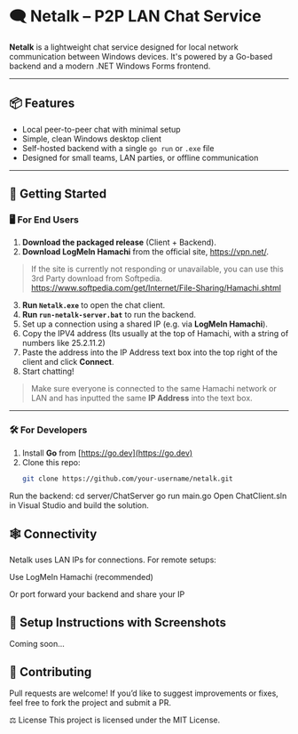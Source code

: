 # 🗨️ Netalk – P2P LAN Chat Service

**Netalk** is a lightweight chat service designed for local network communication between Windows devices. It's powered by a Go-based backend and a modern .NET Windows Forms frontend.

---

## 📦 Features

- Local peer-to-peer chat with minimal setup
- Simple, clean Windows desktop client
- Self-hosted backend with a single `go run` or `.exe` file
- Designed for small teams, LAN parties, or offline communication

---

## 🚀 Getting Started

### 🖥️ For End Users

1. **Download the packaged release** (Client + Backend).
2. **Download LogMeIn Hamachi** from the official site, https://vpn.net/.
> If the site is currently not responding or unavailable, you can use this 3rd Party download from Softpedia. https://www.softpedia.com/get/Internet/File-Sharing/Hamachi.shtml
3. **Run `Netalk.exe`** to open the chat client.
4.  **Run `run-netalk-server.bat`** to run the backend.
5. Set up a connection using a shared IP (e.g. via **LogMeIn Hamachi**).
6. Copy the IPV4 address (Its usually at the top of Hamachi, with a string of numbers like 25.2.11.2)
7. Paste the address into the IP Address text box into the top right of the client and click **Connect**.
8. Start chatting!

> Make sure everyone is connected to the same Hamachi network or LAN and has inputted the same **IP Address** into the text box.

---

### 🛠️ For Developers

1. Install **Go** from [https://go.dev](https://go.dev)
2. Clone this repo:
   ```bash
   git clone https://github.com/your-username/netalk.git
Run the backend:
cd server/ChatServer
go run main.go
Open ChatClient.sln in Visual Studio and build the solution.

## 🕸️ Connectivity
Netalk uses LAN IPs for connections. For remote setups:

Use LogMeIn Hamachi (recommended)

Or port forward your backend and share your IP

## 📸 Setup Instructions with Screenshots
Coming soon...

## 🤝 Contributing
Pull requests are welcome! If you’d like to suggest improvements or fixes, feel free to fork the project and submit a PR.

⚖️ License
This project is licensed under the MIT License.
